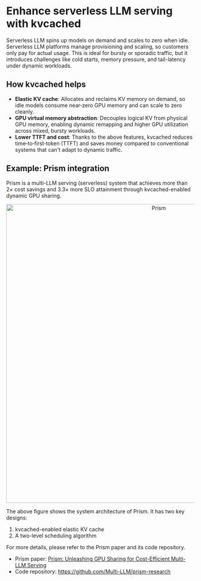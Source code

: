 # Enhance serverless LLM serving with kvcached

Serverless LLM spins up models on demand and scales to zero when idle. Serverless LLM platforms manage provisioning and scaling, so customers only pay for actual usage. This is ideal for bursty or sporadic traffic, but it introduces challenges like cold starts, memory pressure, and tail-latency under dynamic workloads.

## How kvcached helps
- **Elastic KV cache**: Allocates and reclaims KV memory on demand, so idle models consume near‑zero GPU memory and can scale to zero cleanly.
- **GPU virtual memory abstraction**: Decouples logical KV from physical GPU memory, enabling dynamic remapping and higher GPU utilization across mixed, bursty workloads.
- **Lower TTFT and cost**: Thanks to the above features, kvcached reduces time‑to‑first‑token (TTFT) and saves money compared to conventional systems that can't adapt to dynamic traffic.

## Example: Prism integration

Prism is a multi-LLM serving (serverless) system that achieves more than 2× cost savings and 3.3× more SLO attainment through kvcached-enabled dynamic GPU sharing.

<p align="center">
  <img src="https://raw.githubusercontent.com/Multi-LLM/prism-research/main/pic/prism_overview.png" alt="Prism" width="800" />
</p>

The above figure shows the system architecture of Prism. It has two key designs:
1. kvcached-enabled elastic KV cache
2. A two-level scheduling algorithm

For more details, please refer to the Prism paper and its code repository.

- Prism paper: [Prism: Unleashing GPU Sharing for Cost-Efficient Multi-LLM Serving](https://arxiv.org/abs/2505.04021)
- Code repository: https://github.com/Multi-LLM/prism-research
